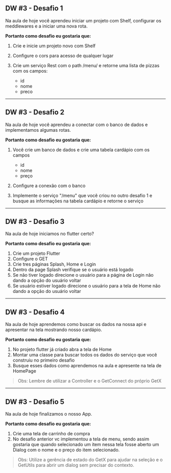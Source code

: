 ## DW #3 - Desafio 1
Na aula de hoje você aprendeu iniciar um projeto com Shelf, configurar os meddlewares e a iniciar uma nova rota.


**Portanto como desafio eu gostaria que:**

1. Crie e inicie um projeto novo com Shelf

2. Configure o cors para acesso de qualquer lugar

3. Crie um serviço Rest com o path /menu/ e retorne uma lista de pizzas com os campos:

   * id
   * nome
   * preco

---

## DW #3 - Desafio 2
Na aula de hoje você aprendeu a conectar com o banco de dados e implementamos algumas rotas.


**Portanto como desafio eu gostaria que:**

1. Você crie um banco de dados e crie uma tabela cardápio com os campos

   * id
   * nome
   * preço

2. Configure a conexão com o banco

3. Implemente o serviço "/menu" que você criou no outro desafio 1 e busque as informações na tabela cardápio e retorne o serviço

---

## DW #3 - Desafio 3
Na aula de hoje iniciamos no flutter certo?


**Portanto como desafio eu gostaria que:**

1. Crie um projeto Flutter
2. Configure o GET
3. Crie tres páginas Splash, Home e Login
4. Dentro da page Splash verifique se o usuário está logado
5. Se não tiver logado direcione o usuário para a página de Login não dando a opção do usuário voltar
6. Se usuário estiver logado direcione o usuário para a tela de Home não dando a opção do usuário voltar

---

## DW #3 - Desafio 4
Na aula de hoje aprendemos como buscar os dados na nossa api e apresentar na tela mostrando nosso cardápio.

**Portanto como desafio eu gostaria que:**

1. No projeto flutter já criado abra a tela de Home
2. Montar uma classe para buscar todos os dados do serviço que você construiu no primeiro desafio
3. Busque esses dados como aprendemos na aula e apresente na tela de HomePage
> Obs: Lembre de utilizar a Controller e o GetConnect do próprio GetX

---

## DW #3 - Desafio 5
Na aula de hoje finalizamos o nosso App.

**Portanto como desafio eu gostaria que:**

1. Crie uma tela de carrinho de compra
2. No desafio anterior vc implementou a tela de menu, sendo assim gostaria que quando selecionado um item nessa tela fosse aberto um Dialog com o nome e o preço do item selecionado.
> Obs: Utilize a gerência de estado do GetX para ajudar na seleção e o GetUtils para abrir um dialog sem precisar do contexto.